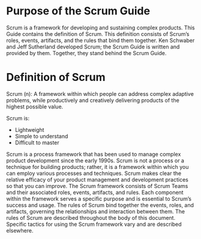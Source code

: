 Purpose of the Scrum Guide
============================
Scrum is a framework for developing and sustaining complex products. This Guide contains the definition of Scrum. This definition consists of Scrum’s roles, events, artifacts, and the rules that bind them together. Ken Schwaber and Jeff Sutherland developed Scrum; the Scrum Guide is written and provided by them. Together, they stand behind the Scrum Guide.

Definition of Scrum
===================
Scrum (n): A framework within which people can address complex adaptive problems, while productively and creatively delivering products of the highest possible value.

Scrum is:

- Lightweight
- Simple to understand
- Difficult to master

Scrum is a process framework that has been used to manage complex product development since the early 1990s. Scrum is not a process or a technique for building products; rather, it is a framework within which you can employ various processes and techniques. Scrum makes clear the relative efficacy of your product management and development practices so that you can improve. The Scrum framework consists of Scrum Teams and their associated roles, events, artifacts, and rules. Each component within the framework serves a specific purpose and is essential to Scrum’s success and usage. The rules of Scrum bind together the events, roles, and artifacts, governing the relationships and interaction between them. The rules of Scrum are described
throughout the body of this document. Specific tactics for using the Scrum framework vary and are described elsewhere.
